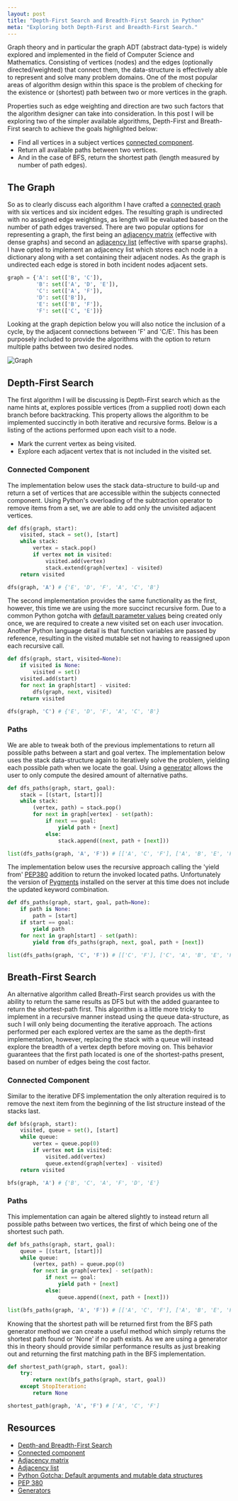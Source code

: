 ```yaml
---
layout: post
title: "Depth-First Search and Breadth-First Search in Python"
meta: "Exploring both Depth-First and Breadth-First Search."
---
```


Graph theory and in particular the graph ADT (abstract data-type) is widely explored and implemented in the field of Computer Science and Mathematics.
Consisting of vertices (nodes) and the edges (optionally directed/weighted) that connect them, the data-structure is effectively able to represent and solve many problem domains.
One of the most popular areas of algorithm design within this space is the problem of checking for the existence or (shortest) path between two or more vertices in the graph.
<!--more-->
Properties such as edge weighting and direction are two such factors that the algorithm designer can take into consideration.
In this post I will be exploring two of the simpler available algorithms, Depth-First and Breath-First search to achieve the goals highlighted below:

- Find all vertices in a subject vertices [connected component](http://en.wikipedia.org/wiki/Connected_component_(graph_theory)).
- Return all available paths between two vertices.
- And in the case of BFS, return the shortest path (length measured by number of path edges).

## The Graph

So as to clearly discuss each algorithm I have crafted a [connected graph](http://mathworld.wolfram.com/ConnectedGraph.html) with six vertices and six incident edges.
The resulting graph is undirected with no assigned edge weightings, as length will be evaluated based on the number of path edges traversed.
There are two popular options for representing a graph, the first being an [adjacency matrix](http://en.wikipedia.org/wiki/Adjacency_matrix) (effective with dense graphs) and second an [adjacency list](http://en.wikipedia.org/wiki/Adjacency_list) (effective with sparse graphs).
I have opted to implement an adjacency list which stores each node in a dictionary along with a set containing their adjacent nodes.
As the graph is undirected each edge is stored in both incident nodes adjacent sets.

```python
graph = {'A': set(['B', 'C']),
         'B': set(['A', 'D', 'E']),
         'C': set(['A', 'F']),
         'D': set(['B']),
         'E': set(['B', 'F']),
         'F': set(['C', 'E'])}
```

Looking at the graph depiction below you will also notice the inclusion of a cycle, by the adjacent connections between 'F' and 'C/E'.
This has been purposely included to provide the algorithms with the option to return multiple paths between two desired nodes.

![Graph](/uploads/depth-first-search-and-breadth-first-search-in-python/graph.png)

## Depth-First Search

The first algorithm I will be discussing is Depth-First search which as the name hints at, explores possible vertices (from a supplied root) down each branch before backtracking.
This property allows the algorithm to be implemented succinctly in both iterative and recursive forms.
Below is a listing of the actions performed upon each visit to a node.

- Mark the current vertex as being visited.
- Explore each adjacent vertex that is not included in the visited set.

### Connected Component

The implementation below uses the stack data-structure to build-up and return a set of vertices that are accessible within the subjects connected component.
Using Python's overloading of the subtraction operator to remove items from a set, we are able to add only the unvisited adjacent vertices.

```python
def dfs(graph, start):
    visited, stack = set(), [start]
    while stack:
        vertex = stack.pop()
        if vertex not in visited:
            visited.add(vertex)
            stack.extend(graph[vertex] - visited)
    return visited

dfs(graph, 'A') # {'E', 'D', 'F', 'A', 'C', 'B'}
```

The second implementation provides the same functionality as the first, however, this time we are using the more succinct recursive form.
Due to a common Python gotcha with [default parameter values](http://developmentality.wordpress.com/2010/08/23/python-gotcha-default-arguments/) being created only once, we are required to create a new visited set on each user invocation.
Another Python language detail is that function variables are passed by reference, resulting in the visited mutable set not having to reassigned upon each recursive call.

```python
def dfs(graph, start, visited=None):
    if visited is None:
        visited = set()
    visited.add(start)
    for next in graph[start] - visited:
        dfs(graph, next, visited)
    return visited

dfs(graph, 'C') # {'E', 'D', 'F', 'A', 'C', 'B'}
```

### Paths

We are able to tweak both of the previous implementations to return all possible paths between a start and goal vertex.
The implementation below uses the stack data-structure again to iteratively solve the problem, yielding each possible path when we locate the goal.
Using a [generator](https://wiki.python.org/moin/Generators) allows the user to only compute the desired amount of alternative paths.

```python
def dfs_paths(graph, start, goal):
    stack = [(start, [start])]
    while stack:
        (vertex, path) = stack.pop()
        for next in graph[vertex] - set(path):
            if next == goal:
                yield path + [next]
            else:
                stack.append((next, path + [next]))

list(dfs_paths(graph, 'A', 'F')) # [['A', 'C', 'F'], ['A', 'B', 'E', 'F']]
```

The implementation below uses the recursive approach calling the 'yield from' [PEP380](http://legacy.python.org/dev/peps/pep-0380/) addition to return the invoked located paths.
Unfortunately the version of [Pygments](http://pygments.org/) installed on the server at this time does not include the updated keyword combination.

```python
def dfs_paths(graph, start, goal, path=None):
    if path is None:
        path = [start]
    if start == goal:
        yield path
    for next in graph[start] - set(path):
        yield from dfs_paths(graph, next, goal, path + [next])

list(dfs_paths(graph, 'C', 'F')) # [['C', 'F'], ['C', 'A', 'B', 'E', 'F']]
```

## Breath-First Search

An alternative algorithm called Breath-First search provides us with the ability to return the same results as DFS but with the added guarantee to return the shortest-path first.
This algorithm is a little more tricky to implement in a recursive manner instead using the queue data-structure, as such I will only being documenting the iterative approach.
The actions performed per each explored vertex are the same as the depth-first implementation, however, replacing the stack with a queue will instead explore the breadth of a vertex depth before moving on.
This behavior guarantees that the first path located is one of the shortest-paths present, based on number of edges being the cost factor.

### Connected Component

Similar to the iterative DFS implementation the only alteration required is to remove the next item from the beginning of the list structure instead of the stacks last.

```python
def bfs(graph, start):
    visited, queue = set(), [start]
    while queue:
        vertex = queue.pop(0)
        if vertex not in visited:
            visited.add(vertex)
            queue.extend(graph[vertex] - visited)
    return visited

bfs(graph, 'A') # {'B', 'C', 'A', 'F', 'D', 'E'}
```

### Paths

This implementation can again be altered slightly to instead return all possible paths between two vertices, the first of which being one of the shortest such path.

```python
def bfs_paths(graph, start, goal):
    queue = [(start, [start])]
    while queue:
        (vertex, path) = queue.pop(0)
        for next in graph[vertex] - set(path):
            if next == goal:
                yield path + [next]
            else:
                queue.append((next, path + [next]))

list(bfs_paths(graph, 'A', 'F')) # [['A', 'C', 'F'], ['A', 'B', 'E', 'F']]
```

Knowing that the shortest path will be returned first from the BFS path generator method we can create a useful method which simply returns the shortest path found or 'None' if no path exists.
As we are using a generator this in theory should provide similar performance results as just breaking out and returning the first matching path in the BFS implementation.

```python
def shortest_path(graph, start, goal):
    try:
        return next(bfs_paths(graph, start, goal))
    except StopIteration:
        return None

shortest_path(graph, 'A', 'F') # ['A', 'C', 'F']
```

## Resources

- [Depth-and Breadth-First Search](http://jeremykun.com/2013/01/22/depth-and-breadth-first-search/)
- [Connected component](http://en.wikipedia.org/wiki/Connected_component_(graph_theory))
- [Adjacency matrix](http://en.wikipedia.org/wiki/Adjacency_matrix)
- [Adjacency list](http://en.wikipedia.org/wiki/Adjacency_list)
- [Python Gotcha: Default arguments and mutable data structures](http://developmentality.wordpress.com/2010/08/23/python-gotcha-default-arguments/)
- [PEP 380](http://legacy.python.org/dev/peps/pep-0380/)
- [Generators](https://wiki.python.org/moin/Generators)
